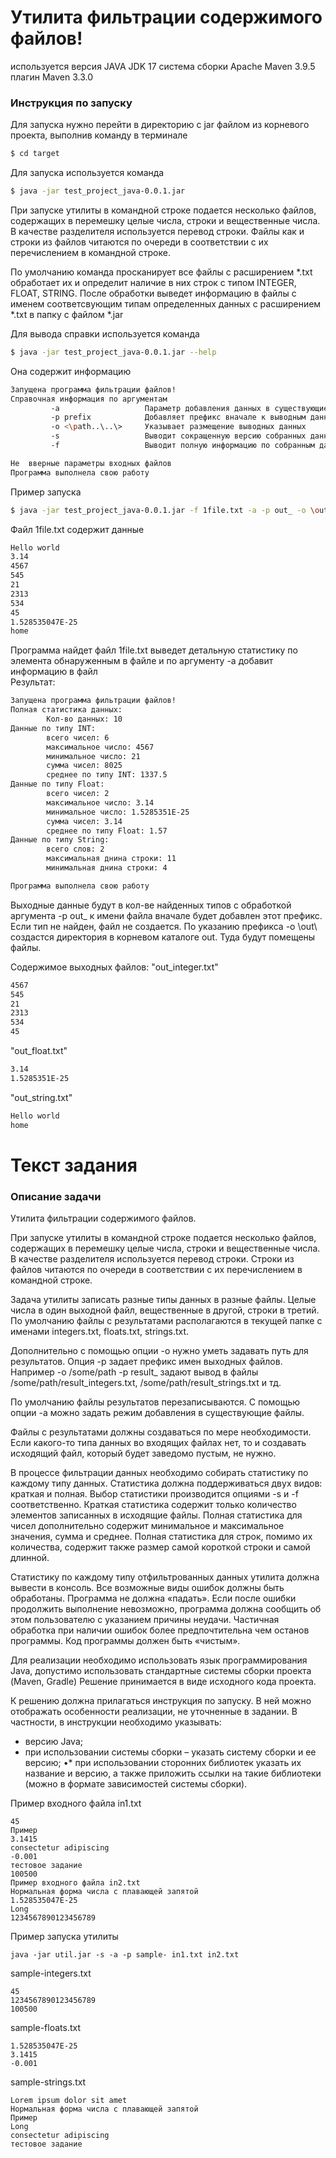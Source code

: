 # **Утилита фильтрации содержимого файлов!**
используется версия JAVA JDK 17
система сборки Apache Maven 3.9.5
плагин Maven 3.3.0
### Инструкция по запуску

Для запуска нужно перейти в директорию с jar файлом из корневого проекта, выполнив команду в терминале

````bash
$ cd target
````

Для запуска используется команда
````bash
$ java -jar test_project_java-0.0.1.jar
````

При запуске утилиты в командной строке подается несколько файлов, содержащих в перемешку целые числа, строки и вещественные числа. В качестве разделителя
используется перевод строки. Файлы как и строки из файлов читаются по очереди в соответствии с их перечислением в командной строке.

По умолчанию команда просканирует все файлы с расширением *.txt обработает их и определит наличие в них строк с типом INTEGER, FLOAT, STRING.
После обработки выведет информацию в файлы с именем соответсвующим типам определенных данных с расширением *.txt в папку с  файлом *.jar

Для вывода справки используется команда
````bash
$ java -jar test_project_java-0.0.1.jar --help
````

Она содержит информацию
````bash
Запущена программа фильтрации файлов!
Справочная информация по аргументам
         -a                   Параметр добавления данных в существующие файлы
         -p prefix            Добавляет префикс вначале к выводным данным
         -o <\path..\..\>     Указывает размещение выводных данных
         -s                   Выводит сокращенную версию собранных данных
         -f                   Выводит полную информацию по собранным данным

Не  вверные параметры входных файлов
Программа выполнела свою работу

````

Пример запуска 
````bash
$ java -jar test_project_java-0.0.1.jar -f 1file.txt -a -p out_ -o \out\
````

Файл 1file.txt содержит данные
````txt
Hello world
3.14
4567
545
21
2313
534
45
1.528535047E-25
home
````

Программа найдет файл 1file.txt выведет детальную статистику по элемента обнаруженным в файле и по аргументу -a добавит информацию в файл
<br>
Результат:
````bash
Запущена программа фильтрации файлов!
Полная статистика данных:
        Кол-во данных: 10
Данные по типу INT:
        всего чисел: 6
        максимальное число: 4567
        минимальное число: 21
        сумма чисел: 8025
        среднее по типу INT: 1337.5
Данные по типу Float:
        всего чисел: 2
        максимальное число: 3.14
        минимальное число: 1.5285351E-25
        сумма чисел: 3.14
        среднее по типу Float: 1.57
Данные по типу String:
        всего слов: 2
        максимальная днина строки: 11
        минимальная днина строки: 4

Программа выполнела свою работу
````


Выходные данные будут в кол-ве найденных типов с обработкой аргумента -p out_ к имени файла вначале будет добавлен этот префикс. 
Если тип не найден, файл не создается. По указанию префикса -o \out\ создастся директория в корневом каталоге out. Туда будут помещены файлы.

Содержимое выходных файлов:
"out_integer.txt"
````txt
4567
545
21
2313
534
45
````

"out_float.txt"
````txt
3.14
1.5285351E-25
````

"out_string.txt"
````txt
Hello world
home
````

# Текст задания

### Описание задачи

Утилита фильтрации содержимого файлов.

При запуске утилиты в командной строке подается несколько файлов, содержащих в
перемешку целые числа, строки и вещественные числа. В качестве разделителя
используется перевод строки. Строки из файлов читаются по очереди в соответствии с их
перечислением в командной строке.

Задача утилиты записать разные типы данных в разные файлы. Целые числа в один
выходной файл, вещественные в другой, строки в третий. По умолчанию файлы с
результатами располагаются в текущей папке с именами integers.txt, floats.txt, strings.txt.

Дополнительно с помощью опции -o нужно уметь задавать путь для результатов. Опция -p
задает префикс имен выходных файлов. Например -o /some/path -p result_ задают вывод в
файлы /some/path/result_integers.txt, /some/path/result_strings.txt и тд.

По умолчанию файлы результатов перезаписываются. С помощью опции -a можно задать
режим добавления в существующие файлы.

Файлы с результатами должны создаваться по мере необходимости. Если какого-то типа
данных во входящих файлах нет, то и создавать исходящий файл, который будет заведомо
пустым, не нужно.

В процессе фильтрации данных необходимо собирать статистику по каждому типу данных.
Статистика должна поддерживаться двух видов: краткая и полная. Выбор статистики
производится опциями -s и -f соответственно. Краткая статистика содержит только
количество элементов записанных в исходящие файлы. Полная статистика для чисел
дополнительно содержит минимальное и максимальное значения, сумма и среднее.
Полная статистика для строк, помимо их количества, содержит также размер самой
короткой строки и самой длинной.

Статистику по каждому типу отфильтрованных данных утилита должна вывести в консоль.
Все возможные виды ошибок должны быть обработаны. Программа не должна «падать».
Если после ошибки продолжить выполнение невозможно, программа должна сообщить об
этом пользователю с указанием причины неудачи. Частичная обработка при наличии
ошибок более предпочтительна чем останов программы. Код программы должен быть
«чистым».

Для реализации необходимо использовать язык программирования Java, допустимо
использовать стандартные системы сборки проекта (Maven, Gradle)
Решение принимается в виде исходного кода проекта.

К решению должна прилагаться инструкция по запуску. В ней можно отображать
особенности реализации, не уточненные в задании. В частности, в инструкции необходимо
указывать:
* версию Java;
* при использовании системы сборки – указать систему сборки и ее версию;
•* при использовании сторонних библиотек указать их название и версию, а также
приложить ссылки на такие библиотеки (можно в формате зависимостей системы
сборки).

Пример входного файла in1.txt 
````Lorem ipsum dolor sit amet
45
Пример
3.1415
consectetur adipiscing
-0.001
тестовое задание
100500
Пример входного файла in2.txt
Нормальная форма числа с плавающей запятой
1.528535047E-25
Long
1234567890123456789
````
Пример запуска утилиты
````
java -jar util.jar -s -a -p sample- in1.txt in2.txt
````

sample-integers.txt
````
45
1234567890123456789
100500
````

sample-floats.txt
````
1.528535047E-25
3.1415
-0.001
````

sample-strings.txt
````
Lorem ipsum dolor sit amet
Нормальная форма числа с плавающей запятой
Пример
Long
consectetur adipiscing
тестовое задание
````